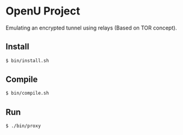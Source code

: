 #  OpenU Project

Emulating an encrypted tunnel using relays (Based on TOR concept).

## Install

```sh 
$ bin/install.sh
```

## Compile

```sh 
$ bin/compile.sh
```

## Run

```sh 
$ ./bin/proxy 
```